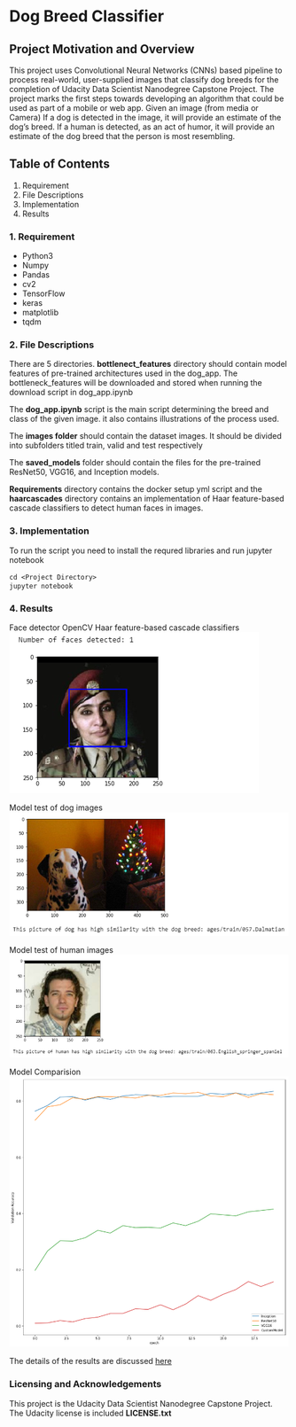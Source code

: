 # Dog Breed Classifier
## Project Motivation and Overview
This project uses Convolutional Neural Networks (CNNs) based pipeline to process real-world, user-supplied images that classify dog breeds for the completion of Udacity Data Scientist Nanodegree Capstone Project. 
The project marks the first steps towards developing an algorithm that could be used as part of a mobile or web app. Given an image (from media or Camera) If a dog is detected in the image, it will provide an estimate of the dog’s breed. If a human is detected, as an act of humor, it will provide an estimate of the dog breed that the person is most resembling.

## Table of Contents
1. Requirement
2. File Descriptions
3. Implementation
4. Results


### 1. Requirement
* Python3
* Numpy
* Pandas
* cv2
* TensorFlow
* keras
* matplotlib
* tqdm


### 2. File Descriptions


There are 5 directories. **bottlenect_features** directory should contain model features of pre-trained architectures used in the dog_app. The bottleneck_features will be downloaded and stored when running the download script in dog_app.ipynb

The **dog_app.ipynb** script is the main script determining the breed and class of the given image. it also contains illustrations of the process used. 

The **images folder** should contain the dataset images. It should be divided into subfolders titled train, valid and test respectively

The **saved_models** folder should contain the files for the pre-trained ResNet50, VGG16, and Inception models.

**Requirements** directory contains the docker setup yml script and the **haarcascades** directory contains an implementation of Haar feature-based cascade classifiers to detect human faces in images.


### 3. Implementation

To run the script you need to install the requred libraries and run jupyter notebook 
```
cd <Project Directory>
jupyter notebook
```
### 4. Results
Face detector OpenCV Haar feature-based cascade classifiers
![Face detector](images/git_imgs/face_detector.PNG) 

Model test of dog images
![Front Page](images/git_imgs/test_model2.PNG) 

Model test of human images
![Front Page](images/git_imgs/test_model1.PNG) 

Model Comparision
![Model Comparision](images/git_imgs/model_comparision.png) 

The details of the results are discussed [here](https://medium.com/@dagmsky/dog-breed-classifier-3e9afbbb1864)
### Licensing and Acknowledgements
This project is the Udacity Data Scientist Nanodegree Capstone Project. The Udacity license is included **LICENSE.txt** 
